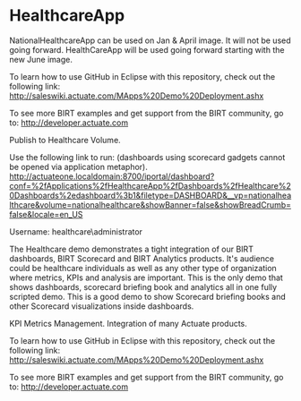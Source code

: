 HealthcareApp
=============

NationalHealthcareApp can be used on Jan &amp; April image.  It will not be used going forward.  HealthCareApp will be used going forward starting with the new June image.

To learn how to use GitHub in Eclipse with this repository, check out the following link:
http://saleswiki.actuate.com/MApps%20Demo%20Deployment.ashx

To see more BIRT examples and get support from the BIRT community, go to:
http://developer.actuate.com

Publish to Healthcare Volume.

Use the following link to run:   (dashboards using scorecard gadgets cannot be opened via application metaphor).
http://actuateone.localdomain:8700/iportal/dashboard?conf=%2fApplications%2fHealthcareApp%2fDashboards%2fHealthcare%20Dashboards%2edashboard%3b1&filetype=DASHBOARD&__vp=nationalhealthcare&volume=nationalhealthcare&showBanner=false&showBreadCrumb=false&locale=en_US

Username:  healthcare\administrator

The Healthcare demo demonstrates a tight integration of our BIRT dashboards, BIRT Scorecard and BIRT Analytics products. It's audience could be healthcare individuals as well as any other type of organization where metrics, KPIs and analysis are important. This is the only demo that shows dashboards, scorecard briefing book and analytics all in one fully scripted demo. This is a good demo to show Scorecard briefing books and other Scorecard visualizations inside dashboards.

KPI Metrics Management. Integration of many Actuate products.

To learn how to use GitHub in Eclipse with this repository, check out the following link:
http://saleswiki.actuate.com/MApps%20Demo%20Deployment.ashx

To see more BIRT examples and get support from the BIRT community, go to:
http://developer.actuate.com
